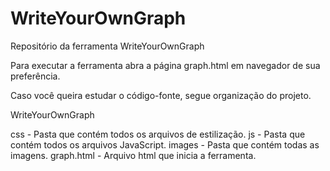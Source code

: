 # WriteYourOwnGraph
Repositório da ferramenta WriteYourOwnGraph

Para executar a ferramenta abra a página graph.html em navegador de sua preferência.

Caso você queira estudar o código-fonte, segue organização do projeto.

WriteYourOwnGraph

css - Pasta que contém todos os arquivos de estilização.
js - Pasta que contém todos os arquivos JavaScript.
images - Pasta que contém todas as imagens.
graph.html - Arquivo html que inicia a ferramenta.
